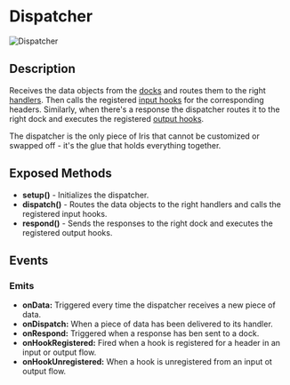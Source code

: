 # Dispatcher

![Dispatcher](http://i.imgur.com/1Lg4L15.png)

## Description

Receives the data objects from the [docks](docks.md) and routes them to the right [handlers](handlers.md). Then calls the registered [input hooks](hooks.md) for the corresponding headers. Similarly, when there's a response the dispatcher routes it to the right dock and executes the registered [output hooks](hooks.md). 

The dispatcher is the only piece of Iris that cannot be customized or swapped off - it's the glue that holds everything together.


## Exposed Methods

- **setup()** - Initializes the dispatcher.
- **dispatch()** - Routes the data objects to the right handlers and calls the registered input hooks.
- **respond()** - Sends the responses to the right dock and executes the registered output hooks.


## Events

### Emits

- **onData:** Triggered every time the dispatcher receives a new piece of data.
- **onDispatch:** When a piece of data has been delivered to its handler.
- **onRespond:** Triggered when a response has ben sent to a dock.
- **onHookRegistered:** Fired when a hook is registered for a header in an input or output flow.
- **onHookUnregistered:** When a hook is unregistered from an input ot output flow.
